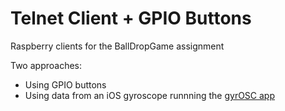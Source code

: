 # Telnet Client + GPIO Buttons

Raspberry clients for the BallDropGame assignment

Two approaches:
- Using GPIO buttons
- Using data from an iOS gyroscope runnning the [gyrOSC app](http://www.bitshapesoftware.com/instruments/gyrosc/)

